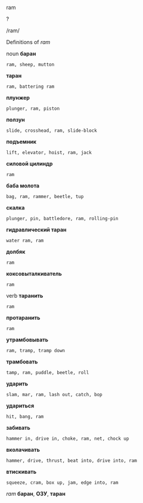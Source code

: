 ram

?

/ram/

Definitions of _ram_

noun
**баран**

    ram, sheep, mutton
**таран**

    ram, battering ram
**плунжер**

    plunger, ram, piston
**ползун**

    slide, crosshead, ram, slide-block
**подъемник**

    lift, elevator, hoist, ram, jack
**силовой цилиндр**

    ram
**баба молота**

    bag, ram, rammer, beetle, tup
**скалка**

    plunger, pin, battledore, ram, rolling-pin
**гидравлический таран**

    water ram, ram
**долбяк**

    ram
**коксовыталкиватель**

    ram

verb
**таранить**

    ram
**протаранить**

    ram
**утрамбовывать**

    ram, tramp, tramp down
**трамбовать**

    tamp, ram, puddle, beetle, roll
**ударить**

    slam, mar, ram, lash out, catch, bop
**удариться**

    hit, bang, ram
**забивать**

    hammer in, drive in, choke, ram, net, chock up
**вколачивать**

    hammer, drive, thrust, beat into, drive into, ram
**втискивать**

    squeeze, cram, box up, jam, edge into, ram

_ram_
**баран**, **ОЗУ**, **таран**